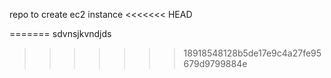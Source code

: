 repo to create ec2 instance
<<<<<<< HEAD

=======
sdvnsjkvndjds

>>>>>>> 18918548128b5de17e9c4a27fe95679d9799884e
